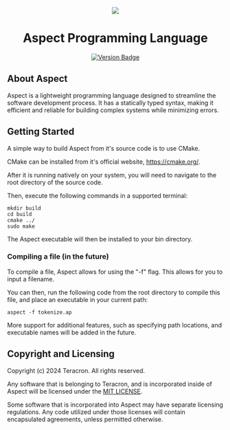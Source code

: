 <div align="center">
  <img src="https://i.imgur.com/LAhLqgx.png" />
</div>

<div align="center">
  <h1>Aspect Programming Language</h1>
</div>

<div align="center">
  <a href="">
    <img src="https://img.shields.io/badge/version-0.3.1-pink" alt="Version Badge">
  </a>
</div>

## About Aspect
Aspect is a lightweight programming language designed to streamline the software development process. It has a statically typed syntax,
making it efficient and reliable for building complex systems while minimizing errors.

## Getting Started

A simple way to build Aspect from it's source code is to use CMake.

CMake can be installed from it's official website, https://cmake.org/.

After it is running natively on your system, you will need to navigate to the root directory of the source code.

Then, execute the following commands in a supported terminal:

```
mkdir build
cd build
cmake ../
sudo make
```

The Aspect executable will then be installed to your bin directory.

### Compiling a file (in the future)

To compile a file, Aspect allows for using the "-f" flag. This allows for you to input a filename.

You can then, run the following code from the root directory to compile this file, and place an executable in your current path:

```
aspect -f tokenize.ap
```

More support for additional features, such as specifying path locations, and executable names will be added in the future.


## Copyright and Licensing
Copyright (c) 2024 Teracron. All rights reserved.

Any software that is belonging to Teracron, and is incorporated inside of Aspect will be licensed under the [MIT LICENSE](https://github.com/saviongoslee/Aspect/blob/main/README.md).

Some software that is incorporated into Aspect may have separate licensing regulations. Any code utilized under those licenses will contain encapsulated agreements, unless permitted otherwise.
